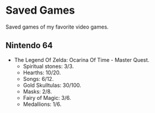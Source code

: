 # Saved Games
Saved games of my favorite video games.

## Nintendo 64
* The Legend Of Zelda: Ocarina Of Time - Master Quest.
  * Spiritual stones: 3/3.
  * Hearths: 10/20.
  * Songs: 6/12.
  * Gold Skulltulas: 30/100.
  * Masks: 2/8.
  * Fairy of Magic: 3/6.
  * Medallions: 1/6.